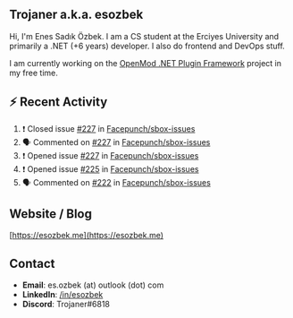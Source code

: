 ##  Trojaner a.k.a. esozbek
Hi, I'm Enes Sadık Özbek. I am a CS student at the Erciyes University and primarily a .NET (+6 years) developer. I also do frontend and DevOps stuff.

I am currently working on the [OpenMod .NET Plugin Framework](https://github.com/openmod/openmod) project in my free time. 

## :zap: Recent Activity

<!--START_SECTION:activity-->
1. ❗️ Closed issue [#227](https://github.com/Facepunch/sbox-issues/issues/227) in [Facepunch/sbox-issues](https://github.com/Facepunch/sbox-issues)
2. 🗣 Commented on [#227](https://github.com/Facepunch/sbox-issues/issues/227) in [Facepunch/sbox-issues](https://github.com/Facepunch/sbox-issues)
3. ❗️ Opened issue [#227](https://github.com/Facepunch/sbox-issues/issues/227) in [Facepunch/sbox-issues](https://github.com/Facepunch/sbox-issues)
4. ❗️ Opened issue [#225](https://github.com/Facepunch/sbox-issues/issues/225) in [Facepunch/sbox-issues](https://github.com/Facepunch/sbox-issues)
5. 🗣 Commented on [#222](https://github.com/Facepunch/sbox-issues/issues/222) in [Facepunch/sbox-issues](https://github.com/Facepunch/sbox-issues)
<!--END_SECTION:activity-->

## Website / Blog
[https://esozbek.me](https://esozbek.me)

## Contact
- **Email**: es.ozbek (at) outlook (dot) com
- **LinkedIn**: [/in/esozbek](https://linkedin.com/in/esozbek)
- **Discord**: Trojaner#6818
